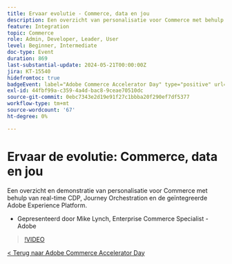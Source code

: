 ```yaml
---
title: Ervaar evolutie - Commerce, data en jou
description: Een overzicht van personalisatie voor Commerce met behulp van real-time CDP, Reisorchestration en de geïntegreerde Adobe Experience Platform.
feature: Integration
topic: Commerce
role: Admin, Developer, Leader, User
level: Beginner, Intermediate
doc-type: Event
duration: 869
last-substantial-update: 2024-05-21T00:00:00Z
jira: KT-15540
hidefromtoc: true
badgeEvent: label="Adobe Commerce Accelerator Day" type="positive" url="https://experienceleague.adobe.com/nl/docs/events/apac-commerce-recordings/2024/overview"
exl-id: 44fbf99a-c359-4a4d-bac8-9ceae70510dc
source-git-commit: 0ebc7343e2d19e91f27c1bbba20f290ef7df5377
workflow-type: tm+mt
source-wordcount: '67'
ht-degree: 0%

---
```


# Ervaar de evolutie: Commerce, data en jou

Een overzicht en demonstratie van personalisatie voor Commerce met behulp van real-time CDP, Journey Orchestration en de geïntegreerde Adobe Experience Platform.

+ Gepresenteerd door Mike Lynch, Enterprise Commerce Specialist - Adobe

>[!VIDEO](https://video.tv.adobe.com/v/3454444/?learn=on&captions=dut)

[&lt; Terug naar Adobe Commerce Accelerator Day](./overview.md)
